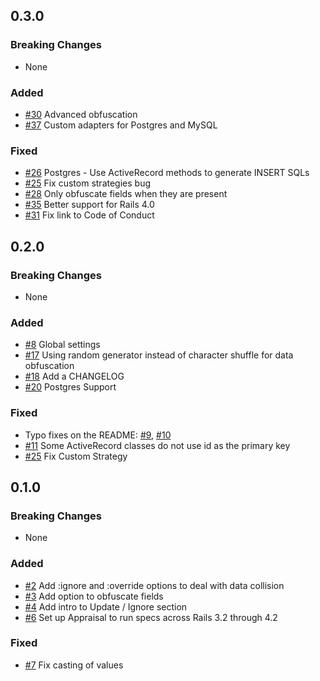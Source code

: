 ## 0.3.0

### Breaking Changes

- None

### Added

- [#30](https://github.com/IFTTT/polo/pull/30) Advanced obfuscation
- [#37](https://github.com/IFTTT/polo/pull/37) Custom adapters for Postgres and MySQL

### Fixed

- [#26](https://github.com/IFTTT/polo/pull/26) Postgres - Use ActiveRecord methods to generate INSERT SQLs
- [#25](https://github.com/IFTTT/polo/pull/25) Fix custom strategies bug
- [#28](https://github.com/IFTTT/polo/pull/28) Only obfuscate fields when they are present
- [#35](https://github.com/IFTTT/polo/pull/35) Better support for Rails 4.0
- [#31](https://github.com/IFTTT/polo/pull/31) Fix link to Code of Conduct

## 0.2.0

### Breaking Changes

- None

### Added

- [#8](https://github.com/IFTTT/polo/pull/8) Global settings
- [#17](https://github.com/IFTTT/polo/pull/17) Using random generator instead of character shuffle for data obfuscation
- [#18](https://github.com/IFTTT/polo/pull/18) Add a CHANGELOG
- [#20](https://github.com/IFTTT/polo/pull/20) Postgres Support

### Fixed

- Typo fixes on the README: [#9](https://github.com/IFTTT/polo/pull/9), [#10](https://github.com/IFTTT/polo/pull/10)
- [#11]() Some ActiveRecord classes do not use id as the primary key
- [#25](https://github.com/IFTTT/polo/pull/25) Fix Custom Strategy

## 0.1.0

### Breaking Changes

- None

### Added

- [#2](https://github.com/IFTTT/polo/pull/2) Add :ignore and :override options to deal with data collision
- [#3](https://github.com/IFTTT/polo/pull/3) Add option to obfuscate fields
- [#4](https://github.com/IFTTT/polo/pull/4) Add intro to Update / Ignore section
- [#6](https://github.com/IFTTT/polo/pull/6) Set up Appraisal to run specs across Rails 3.2 through 4.2

### Fixed

- [#7](https://github.com/IFTTT/polo/pull/7) Fix casting of values
